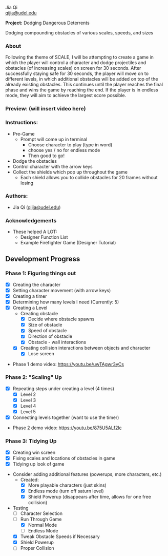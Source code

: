 Jia Qi <br>
qijia@udel.edu

**Project:** Dodging Dangerous Deterrents

Dodging compounding obstacles of various scales, speeds, and sizes

### About
Following the theme of SCALE, I will be attempting to create
a game in which the player will control a character and dodge 
projectiles and obstacles (of increasing scales) on screen for 30 seconds.
After successfully staying safe for 30 seconds, the player will move on to 
different levels, in which additional obstacles will be added on top of the 
already existing obstacles. This continues until the player reaches the final 
phase and wins the game by reaching the end. If the player is in endless mode,
they will aim to achieve the largest score possible. 

### Preview: (will insert video here)

### Instructions:
 - Pre-Game
   - Prompt will come up in terminal
     - Choose character to play (type in word)
     - choose yes / no for endless mode 
     - Then good to go!
 - Dodge the obstacles
 - Control character with the arrow keys 
 - Collect the shields which pop up throughout the game
   - Each shield allows you to collide obstacles for 20 frames without losing

### Authors:
 - Jia Qi (qijia@udel.edu)

### Acknowledgements
 - These helped A LOT:
   - Designer Function List
   - Example Firefighter Game (Designer Tutorial)

## Development Progress
### Phase 1: Figuring things out
 - [x] Creating the character
 - [x] Setting character movement (with arrow keys)
 - [x] Creating a timer
 - [x] Determining how many levels I need (Currently: 5)
 - [x] Creating a Level
   - Creating obstacle
     - [x] Decide where obstacle spawns
     - [x] Size of obstacle
     - [x] Speed of obstacle
     - [x] Direction of obstacle
     - [x] Obstacle - wall interactions
   - [x] Creating collision interactions between objects and character
     - [x] Lose screen
 - Phase 1 demo video: https://youtu.be/uwTAgwr3yCs

### Phase 2: "Scaling" Up
 - [x] Repeating steps under creating a level (4 times)
   - [x] Level 2
   - [x] Level 3
   - [x] Level 4
   - [x] Level 5
 - [x] Connecting levels together (want to use the timer)
 - Phase 2 demo video: https://youtu.be/875U5ALf2lc

### Phase 3: Tidying Up
 - [x] Creating win screen
 - [x] Fixing scales and locations of obstacles in game
 - [x] Tidying up look of game
 - Consider adding additional features (powerups, more characters, etc.)
   - Created:
     - [x] More playable characters (just skins)
     - [x] Endless mode (turn off saturn level)
     - [x] Shield Powerup (disappears after time, allows for one free collision)
 - Testing
   - [ ] Character Selection
   - [ ] Run Through Game
     - [x] Normal Mode
     - [ ] Endless Mode
   - [x] Tweak Obstacle Speeds if Necessary
   - [x] Shield Powerup
   - [ ] Proper Collision